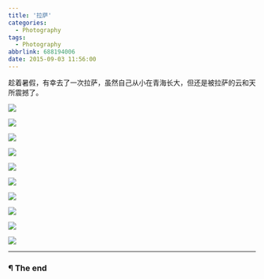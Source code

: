 ```yaml
---
title: '拉萨'
categories:
  - Photography
tags:
  - Photography
abbrlink: 688194006
date: 2015-09-03 11:56:00
---
```


趁着暑假，有幸去了一次拉萨，虽然自己从小在青海长大，但还是被拉萨的云和天所震撼了。

<!-- more -->

![](http://oyui6c341.bkt.clouddn.com/images/2015/拉萨/01.jpg)

![](http://oyui6c341.bkt.clouddn.com/images/2015/拉萨/02.jpg)

![](http://oyui6c341.bkt.clouddn.com/images/2015/拉萨/03.jpg)

![](http://oyui6c341.bkt.clouddn.com/images/2015/拉萨/04.jpg)

![](http://oyui6c341.bkt.clouddn.com/images/2015/拉萨/05.jpg)

![](http://oyui6c341.bkt.clouddn.com/images/2015/拉萨/06.jpg)

![](http://oyui6c341.bkt.clouddn.com/images/2015/拉萨/07.jpg)

![](http://oyui6c341.bkt.clouddn.com/images/2015/拉萨/08.jpg)

![](http://oyui6c341.bkt.clouddn.com/images/2015/拉萨/09.jpg)

![](http://oyui6c341.bkt.clouddn.com/images/2015/拉萨/10.jpg)

---

### ¶ The end
